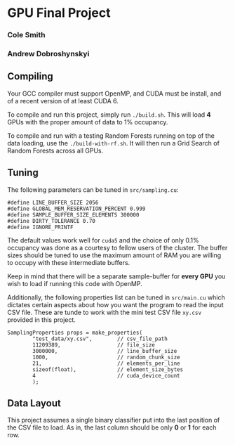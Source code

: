 # GPU Final Project
### Cole Smith
### Andrew Dobroshynskyi

## Compiling

Your GCC compiler must support OpenMP, and CUDA must be install,
and of a recent version of at least CUDA 6.

To compile and run this project, simply run `./build.sh`. This will
load __4__ GPUs with the proper amount of data to 1% occupancy.

To compile and run with a testing Random Forests running on top of the data loading,
use the `./build-with-rf.sh`. It will
then run a Grid Search of Random Forests across all GPUs.

## Tuning

The following parameters can be tuned in `src/sampling.cu`:

    #define LINE_BUFFER_SIZE 2056
    #define GLOBAL_MEM_RESERVATION_PERCENT 0.999
    #define SAMPLE_BUFFER_SIZE_ELEMENTS 300000
    #define DIRTY_TOLERANCE 0.70
    #define IGNORE_PRINTF

The default values work well for `cuda5` and the choice of
only 0.1% occupancy was done as a courtesy to fellow users
of the cluster. The buffer sizes should be tuned to use the maximum
amount of RAM you are willing to occupy with these intermediate buffers.

Keep in mind that there will be a separate sample-buffer for __every GPU__
you wish to load if running this code with OpenMP.

Additionally, the following properties list can be tuned in `src/main.cu`
which dictates certain aspects about how you want the program to read the
input CSV file. These are tunde to work with the mini test CSV file `xy.csv`
provided in this project.

    SamplingProperties props = make_properties(
            "test_data/xy.csv",        // csv_file_path
            11209389,                  // file_size
            3000000,                   // line_buffer_size
            1000,                      // random_chunk_size
            21,                        // elements_per_line
            sizeof(float),             // element_size_bytes
            4                          // cuda_device_count
            );

## Data Layout

This project assumes a single binary classifier put into the last position
of the CSV file to load. As in, the last column should be only __0__ or __1__
for each row.
